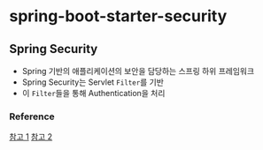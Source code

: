 # spring-boot-starter-security


## Spring Security 
  - Spring 기반의 애플리케이션의 보안을 담당하는 스프링 하위 프레임워크
  - Spring Security는 Servlet `Filter`를 기반
  - 이 `Filter`들을 통해 Authentication을 처리

### Reference
  [참고 1](https://spring.io/guides/topicals/spring-security-architecture#_web_security)
  [참고 2](https://mangkyu.tistory.com/76)

